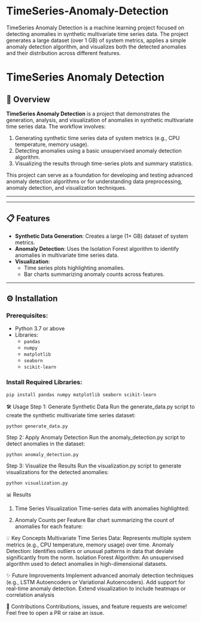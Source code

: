 # TimeSeries-Anomaly-Detection
TimeSeries Anomaly Detection is a machine learning project focused on detecting anomalies in synthetic multivariate time series data. The project generates a large dataset (over 1 GB) of system metrics, applies a simple anomaly detection algorithm, and visualizes both the detected anomalies and their distribution across different features.

# TimeSeries Anomaly Detection

## 🚀 Overview
**TimeSeries Anomaly Detection** is a project that demonstrates the generation, analysis, and visualization of anomalies in synthetic multivariate time series data. The workflow involves:
1. Generating synthetic time series data of system metrics (e.g., CPU temperature, memory usage).
2. Detecting anomalies using a basic unsupervised anomaly detection algorithm.
3. Visualizing the results through time-series plots and summary statistics.

This project can serve as a foundation for developing and testing advanced anomaly detection algorithms or for understanding data preprocessing, anomaly detection, and visualization techniques.

---


---

## 📋 Features
- **Synthetic Data Generation**: Creates a large (1+ GB) dataset of system metrics.
- **Anomaly Detection**: Uses the Isolation Forest algorithm to identify anomalies in multivariate time series data.
- **Visualization**:
  - Time series plots highlighting anomalies.
  - Bar charts summarizing anomaly counts across features.

---

## ⚙️ Installation
### Prerequisites:
- Python 3.7 or above
- Libraries:
  - `pandas`
  - `numpy`
  - `matplotlib`
  - `seaborn`
  - `scikit-learn`

### Install Required Libraries:
```bash
pip install pandas numpy matplotlib seaborn scikit-learn
```

🛠️ Usage
Step 1: Generate Synthetic Data
Run the generate_data.py script to create the synthetic multivariate time series dataset:
```
python generate_data.py
```
Step 2: Apply Anomaly Detection
Run the anomaly_detection.py script to detect anomalies in the dataset:
```
python anomaly_detection.py
```

Step 3: Visualize the Results
Run the visualization.py script to generate visualizations for the detected anomalies:
```
python visualization.py
```
📊 Results
1. Time Series Visualization
Time-series data with anomalies highlighted:

2. Anomaly Counts per Feature
Bar chart summarizing the count of anomalies for each feature:

💡 Key Concepts
Multivariate Time Series Data: Represents multiple system metrics (e.g., CPU temperature, memory usage) over time.
Anomaly Detection: Identifies outliers or unusual patterns in data that deviate significantly from the norm.
Isolation Forest Algorithm: An unsupervised algorithm used to detect anomalies in high-dimensional datasets.

✨ Future Improvements
Implement advanced anomaly detection techniques (e.g., LSTM Autoencoders or Variational Autoencoders).
Add support for real-time anomaly detection.
Extend visualization to include heatmaps or correlation analysis

🤝 Contributions
Contributions, issues, and feature requests are welcome! Feel free to open a PR or raise an issue.
